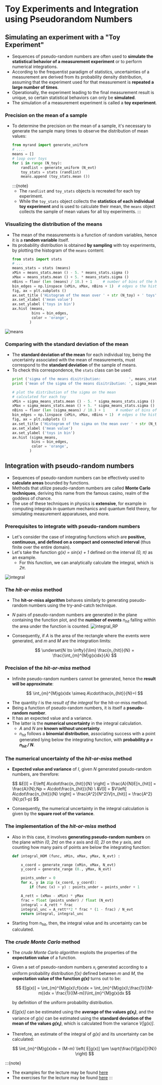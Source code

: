# Toy Experiments and Integration using Pseudorandom Numbers

## Simulating an experiment with a "Toy Experiment"

  * Sequences of pseudo-random numbers are often used to **simulate the statistical behavior of a measurement experiment**
    or to perform numerical integrations.
  * According to the frequentist paradigm of statistics, 
    uncertainties of a measurement are derived from its probability density distribution,
    assuming that the experiment used for that measurement is **repeated a large number of times**.
  * Operationally, the experiment leading to the final measurement result is unique, 
    so certain statistical behaviors can only be **simulated**.
  * The simulation of a measurement experiment is called a **toy experiment**.

### Precision on the mean of a sample

  * To determine the precision on the mean of a sample, 
    it's necessary to generate the sample many times
    to observe the distribution of mean values:
    ```py
    from myrand import generate_uniform
    # ....
    means = []
    # loop over toys
    for i in range (N_toy):
        randlist = generate_uniform (N_evt)
        toy_stats = stats (randlist)
        means.append (toy_stats.mean ())
    ```
    :::{note}
      * The ```randlist``` and ```toy_stats``` objects is recreated for each toy experiment.
      * While the ```toy_stats``` object collects the **statistics of each individual toy experiment**
        and is used to calculate their mean, the ```means``` object collects the sample of mean values
        for all toy experiments.
    :::

### Visualizing the distribution of the means

  * The mean of the measurements is a function of random variables, 
    hence it is a **random variable** itself.
  * Its probability distribution is obtained **by sampling** with toy experiments, 
    by plotting the histogram of the ```means``` content:
    ```py
    from stats import stats
    # ...
    means_stats = stats (means)
    xMin = means_stats.mean () - 5. * means_stats.sigma ()
    xMax = means_stats.mean () + 5. * means_stats.sigma ()
    nBins = floor (len (means) / 10.) + 1     # number of bins of the histogram
    bin_edges = np.linspace (xMin, xMax, nBins + 1)  # edges o the histogram bins
    fig, ax = plt.subplots ()
    ax.set_title ('Histogram of the mean over ' + str (N_toy) + ' toys', size=14)
    ax.set_xlabel ('mean value')
    ax.set_ylabel ('toys in bin')
    ax.hist (means,
             bins = bin_edges,
             color = 'orange',
            )
    ```
  ![means](../../figs/medie_toys.png)

### Comparing with the standard deviation of the mean

  * The **standard deviation of the mean** for each individual toy,
    being the uncertainty associated with the mean of measurements,
    must correspond to the **standard deviation** of the sample of means.
  * To check this correspondence, the ```stats``` class can be used:
    ```py
    print ('sigma of the means disitribution:             ', means_stats.sigma ())
    print ('mean of the sigma of the means disitribution: ', sigma_means_stats.mean ())

    # plot the distribution of the sigma on the mean
    # calculated for each toy
    xMin = sigma_means_stats.mean () - 5. * sigma_means_stats.sigma ()
    xMax = sigma_means_stats.mean () + 5. * sigma_means_stats.sigma ()
    nBins = floor (len (sigma_means) / 10.) + 1     # number of bins of the histogram
    bin_edges = np.linspace (xMin, xMax, nBins + 1)  # edges o the histogram bins
    fig, ax = plt.subplots ()
    ax.set_title ('Histogram of the sigma on the mean over ' + str (N_toy) + ' toys', size=14)
    ax.set_xlabel ('mean value')
    ax.set_ylabel ('toys in bin')
    ax.hist (sigma_means,
             bins = bin_edges,
             color = 'orange',
            )
    ```
    <!-- <div style="text-align: right"> (Example <a href="EXAMPLES.html#confronto-fra-la-larghezza-della-distribuzione-e-l-errore-sulla-media">8.2</a>) </div> -->

## Integration with pseudo-random numbers

  * Sequences of pseudo-random numbers can be effectively used to **calculate areas** bounded by functions.
  * Methods that utilize pseudo-random numbers are called **Monte Carlo techniques**,
    deriving this name from the famous casino, realm of the goddess of chance.
  * The use of these techniques in physics is **extensive**, 
    for example in computing integrals in quantum mechanics and quantum field theory,
    for simulating measurement apparatuses, and more.

### Prerequisites to integrate with pseudo-random numbers

  * Let's consider the case of integrating functions which are 
    **positive, continuous, and defined on a compact and connected interval**
    (thus finite over the entire domain).
  * Let's take the function *g(x) = sin(x) + 1* defined on the interval *(0, &pi;)* as an example.
    * For this function, we can analytically calculate the integral, which is *2&pi;*.

  ![integral](../../figs/integrale.png)

### The *hit-or-miss* method

  * The **hit-or-miss algorithm** behaves similarly to generating pseudo-random numbers
    using the try-and-catch technique.
  * *N* pairs of pseudo-random numbers are generated in the plane containing the function plot,
    and the **number of events** *n<sub>hit</sub>* falling within the area under the function is counted.
  ![integral_RP](../../figs/integrale_random_points.png)
  * Consequently, if *A* is the area of the rectangle where the events were generated,
    and *m* and *M* are the integration limits:

    $$
    \underset{N \to \infty}{\lim} \frac{n_{hit}}{N} = \frac{\int_{m}^{M}g(x)dx}{A}
    $$

  <!-- ![integral_HOM](../../figs/integrale_HOM_2.png) -->

### Precision of the *hit-or-miss* method

  * Infinite pseudo-random numbers cannot be generated, hence the **result will be approximate**:

    $$
    \int_{m}^{M}g(x)dx \simeq A\cdot\frac{n_{hit}}{N}=I
    $$

  <!-- ![integral_HOM](../../figs/integral_HOM_real_3.png) -->
  * The quantity *I* is the *result of the integral* for the hit-or-miss method.
  * Being a function of pseudo-random numbers, it is itself a **pseudo-random number**.
  * It has an expected value and a variance.
  * The latter is the **numerical uncertainty** in the integral calculation.
    * *A* and *N* are **known without uncertainty**.
    * *n<sub>hit</sub>* follows a **binomial distribution**, 
      associating success with a point generated lying below the integrating function,
      with **probability *p = n<sub>hit</sub> / N***.

### The numerical uncertainty of the *hit-or-miss* method

  * **Expected value and variance** of *I*, given *N* generated pseudo-random numbers, are therefore:

    $$
    &E[I] = E\left[ A\cdot\frac{n_{hit}}{N} \right] = \frac{A}{N}E[n_{hit}] = \frac{A}{N}\;Np = A\cdot\frac{n_{hit}}{N} \\
    &V[I] = $V\left[ A\cdot\frac{n_{hit}}{N} \right] = \frac{A^2}{N^2}V[n_{hit}] = \frac{A^2}{N}\;p(1-p)
    $$

  <!-- ![integral_HOM](../../figs/integral_HOM_exp_var.png) -->
  * Consequently, the numerical uncertainty in the integral calculation
    is given by the **square root of the variance**.

### The implementation of the *hit-or-miss* method

  * Also in this case, it involves **generating pseudo-random numbers** on the plane
    within *(0, 2&pi;)* on the *x* axis and *(0, 2)* on the *y* axis,
    and counting how many pairs of points are below the integrating function:
    ```py
    def integral_HOM (func, xMin, xMax, yMax, N_evt) :

        x_coord = generate_range (xMin, xMax, N_evt)
        y_coord = generate_range (0., yMax, N_evt)

        points_under = 0
        for x, y in zip (x_coord, y_coord):
            if (func (x) > y) : points_under = points_under + 1 

        A_rett = (xMax - xMin) * yMax
        frac = float (points_under) / float (N_evt)
        integral = A_rett * frac
        integral_unc = A_rett**2 * frac * (1 - frac) / N_evt
        return integral, integral_unc
    ```
  * Starting from n<sub>hit</sub>, then, the integral value and its uncertainty can be calculated.

<!-- <div style="text-align: right"> (Example <a href="EXAMPLES.html#implementazione-di-hit-or-miss">8.3</a>) </div> -->

### The *crude Monte Carlo* method

  * The *crude Monte Carlo algorithm*
    exploits the properties of the **expectation value** of a function.
  * Given a set of pseudo-random numbers *x<sub>i</sub>*
    generated according to a uniform probability distribution *f(x)* defined between *m* and *M*,
    the **expectation value of the function *g(x)***
    turns out to be:

    $$
    E[g(x)] = \int_{m}^{M}g(x)\;f(x)dx = \int_{m}^{M}g(x)\;\frac{1}{(M-m)}dx = \frac{1}{(M-m)}\int_{m}^{M}g(x)dx 
    $$    

    <!-- ![integral_crude](../../figs/integral_crude.png) -->
    by definition of the uniform probability distribution.
  * *E[g(x)]* can be estimated using the **average of the values *g(x<sub>i</sub>)***,
    and the variance of *g(x)* can be estimated using the
    **standard deviation of the mean of the values *g(x<sub>i</sub>)***,
    which is calculated from the variance *V[g(x)]*.
  * Therefore, an estimate of the integral of *g(x)* and its uncertainty can be calculated:

    $$
    \int_{m}^{M}g(x)dx = (M-m) \left( E[g(x)] \pm \sqrt{\frac{V[g(x)]}{N}} \right)
    $$

    <!-- ![integral_crude_res](../../figs/integral_crude_res.png) -->

:::{note}
  * The examples for the lecture may be found [here](EXAMPLES.rst)
  * The exercises for the lecture may be found [here](EXERCISES.md)
:::
